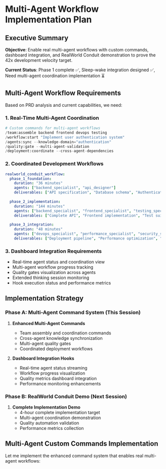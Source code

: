 # Multi-Agent Workflow Implementation Plan

## Executive Summary

**Objective**: Enable real multi-agent workflows with custom commands, dashboard integration, and RealWorld Conduit demonstration to prove the 42x development velocity target.

**Current Status**: Phase 1 complete ✅, Sleep-wake integration designed ✅, Need multi-agent coordination implementation ⏳

## Multi-Agent Workflow Requirements

Based on PRD analysis and current capabilities, we need:

### 1. Real-Time Multi-Agent Coordination
```python
# Custom commands for multi-agent workflows
/team:assemble backend frontend devops testing
/workflow:start "Implement user authentication system"
/agents:sync --knowledge-domain="authentication" 
/quality:gate --multi-agent-validation
/deployment:coordinate --cross-agent-dependencies
```

### 2. Coordinated Development Workflows
```yaml
realworld_conduit_workflow:
  phase_1_foundation:
    duration: "36 minutes"
    agents: ["backend_specialist", "api_designer"]
    deliverables: ["API specification", "Database schema", "Authentication foundation"]
    
  phase_2_implementation: 
    duration: "144 minutes"
    agents: ["backend_specialist", "frontend_specialist", "testing_specialist"]
    deliverables: ["Complete API", "Frontend implementation", "Test suite"]
    
  phase_3_integration:
    duration: "48 minutes" 
    agents: ["devops_specialist", "performance_specialist", "security_specialist"]
    deliverables: ["Deployment pipeline", "Performance optimization", "Security audit"]
```

### 3. Dashboard Integration Requirements
- Real-time agent status and coordination view
- Multi-agent workflow progress tracking
- Quality gates visualization across agents
- Extended thinking session monitoring
- Hook execution status and performance metrics

## Implementation Strategy

### Phase A: Multi-Agent Command System (This Session)
1. **Enhanced Multi-Agent Commands**
   - Team assembly and coordination commands
   - Cross-agent knowledge synchronization
   - Multi-agent quality gates
   - Coordinated deployment workflows

2. **Dashboard Integration Hooks**
   - Real-time agent status streaming
   - Workflow progress visualization
   - Quality metrics dashboard integration
   - Performance monitoring enhancements

### Phase B: RealWorld Conduit Demo (Next Session)  
1. **Complete Implementation Demo**
   - 4-hour complete implementation target
   - Multi-agent coordination demonstration
   - Quality automation validation
   - Performance metrics collection

## Multi-Agent Custom Commands Implementation

Let me implement the enhanced command system that enables real multi-agent workflows:
